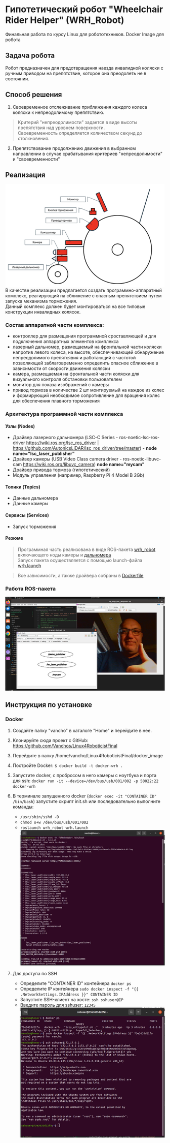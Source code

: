# Гипотетический робот "Wheelchair Rider Helper" (WRH_Robot)
Финальная работа по курсу Linux для робототехников. Docker Image для робота

 ## Задача робота
 Робот предназначен для предотвращения наезда инвалидной коляски с ручным приводом на препятствие, которое она преодолеть не в состоянии.

 ## Способ решения
1. Своевременное отслеживание приближения каждого колеса коляски к непреодолимому препятствию.  
> Критерий "непреодолимости" задается в виде высоты препятствия над уровнем поверхности.  
> Своевременность определяется количеством секунд до столкновения.
2. Препятствование продолжению движения в выбранном направлении в случае срабатывания критериев "непреодолимости" и "своевременности"
## Реализация
![](/img/sxema-1.png)
В качестве реализации предлагается создать программно-аппаратный комплекс, реагирующий на сближение с опасным препятствием путем запуска механизма торможения.\
Данный комплекс должен будет монтироваться на все типовые конструкции инвалидных колясок.

### Состав аппаратной части комплекса:
- контроллер для размещения программной сроставляющей и для подключения аппаратных элементов комплекса
- лазерный дальномер, размещаемый на фронтальной части коляски напротив левого колеса, на высоте, обеспеччивающей обнаружение непреодолимого препятсявия и работающий с частотой позволяющей заблаговременно определить опасное сближение в зависимости от скорости движения коляски
- камера, размещаемая на фронтальной части коляски для визуального контроля обстановки пользователем
- монитор для показа изображений с камеры
- привод тормоза в количестве 2 шт монтируемый на каждое из колес и формирующий необходимое сопротивление для вращения колес для обеспечения плавного торможения

### Архитектура программной части комплекса

#### Узлы (Nodes)

- Драйвер лазерного дальномера (LSC-C Series - ros-noetic-lsc-ros-driver https://wiki.ros.org/lsc_ros_driver | https://github.com/AutonicsLiDAR/lsc_ros_driver/tree/master) - **node name="lsc_laser_publisher"**
- Драйвер камеры (USB Video Class camera driver - ros-noetic-libuvc-cam https://wiki.ros.org/libuvc_camera) **node name="mycam"**
- Драйвер привода тормоза (гипотетический)
- Модуль управления (например, Raspberry Pi 4 Model B 2Gb)

#### Топики (Topics)
- Данные дальномера
- Данные камеры

#### Сервисы (Services)
- Запуск торможения

#### Резюме
>Программная часть реализована в виде ROS-пакета [wrh_robot](docker_image/ros_workspace/src/wrh_robot) включающего ноды камеры и [дальномера](https://github.com/AutonicsLiDAR/lsc_ros_driver)  
>Запуск пакета осуществляется с помощью launch-файла [wrh.launch](docker_image/ros_workspace/src/wrh_robot/launch/wrh.launch)

>Все зависимости, а также драйвера собраны в [Dockerfile](docker_image/Dockerfile)

### Работа ROS-пакета

![](/img/rosnodes.jpg)

## Инструкция по установке

### Docker

1. Создайте папку "vancho" в каталоге "Home" и перейдите в нее.
2. Клонируйте сюда проект с GitHub: https://github.com/Vanchos/Linux4RoboticistFinal
3. Перейдите в папку /home/vancho/Linux4RoboticistFinal/docker_image
4. Постройте Docker: `$ docker build -t docker-wrh .`
5. Запустите docker, с пробросом в него камеры с ноутбука и порта для ssh: `docker run -it --device=/dev/bus/usb/001/002 -p 50022:22 docker-wrh`
6. В терминале запущенного docker (`docker exec -it "CONTAINER ID" /bin/bash`) запустите скрипт init.sh или последовательно выполните команды:
    - `/usr/sbin/sshd -D`
    - `chmod o+w /dev/bus/usb/001/002`
    - `roslaunch wrh_robot wrh.launch`  
![](/img/launch.jpg)

7. Для доступа по SSH 
    - Определите "CONTAINER ID" контейнера `docker ps` 
    - Определите IP контейнера `sudo docker inspect -f "{{ .NetworkSettings.IPAddress }}" CONTAINER ID`
    - Запустите SSH-клиент на хосте: `ssh sshuser@IP`
    - Введите пароль для sshuser: `12345`  
![](/img/ssh.jpg)

